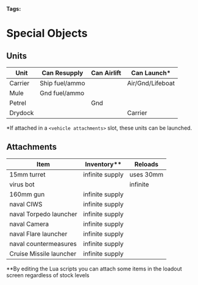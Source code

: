 
**Tags:**

# Special Objects

## Units

|Unit|Can Resupply|Can Airlift|Can Launch*|
|---|---|---|---|
|Carrier|Ship fuel/ammo||Air/Gnd/Lifeboat|
|Mule|Gnd fuel/ammo|||
|Petrel||Gnd||
|Drydock|||Carrier|

*If attached in a `<vehicle attachments>` slot, these units can be launched.

## Attachments

|Item|Inventory**|Reloads|
|---|---|---|
|15mm turret|infinite supply|uses 30mm|
|virus bot||infinite|
|160mm gun|infinite supply||
|naval CIWS|infinite supply||
|naval Torpedo launcher|infinite supply||
|naval Camera|infinite supply||
|naval Flare launcher|infinite supply||
|naval countermeasures|infinite supply||
|Cruise Missile launcher|infinite supply||

**By editing the Lua scripts you can attach some items in the loadout screen regardless of stock levels